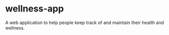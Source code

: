 # wellness-app
A web application to help people keep track of and maintain their health and wellness.
